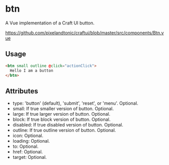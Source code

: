# btn

A Vue implementation of a Craft UI button.

https://github.com/pixelandtonic/craftui/blob/master/src/components/Btn.vue

## Usage

```html
<btn small outline @click="actionClick">
  Hello I am a button
</btn>
```

## Attributes

- type: 'button' (default), 'submit', 'reset', or 'menu'. Optional.
- small: If true smaller version of button. Optional.
- large: If true larger version of button. Optional.
- block: If true block version of button. Optional.
- disabled: If true disabled version of button. Optional.
- outline: If true outline version of button. Optional.
- icon: Optional.
- loading: Optional.
- to: Optional.
- href: Optional.
- target: Optional.
